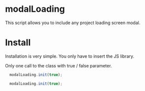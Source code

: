 modalLoading
=========

This script allows you to include any project loading screen modal.


Install
=========

Installation is very simple. You only have to insert the JS library.

Only one call to the class with true / false parameter.

```js
  modalLoading.init(true);
```

```js
  modalLoading.init(true);
```
